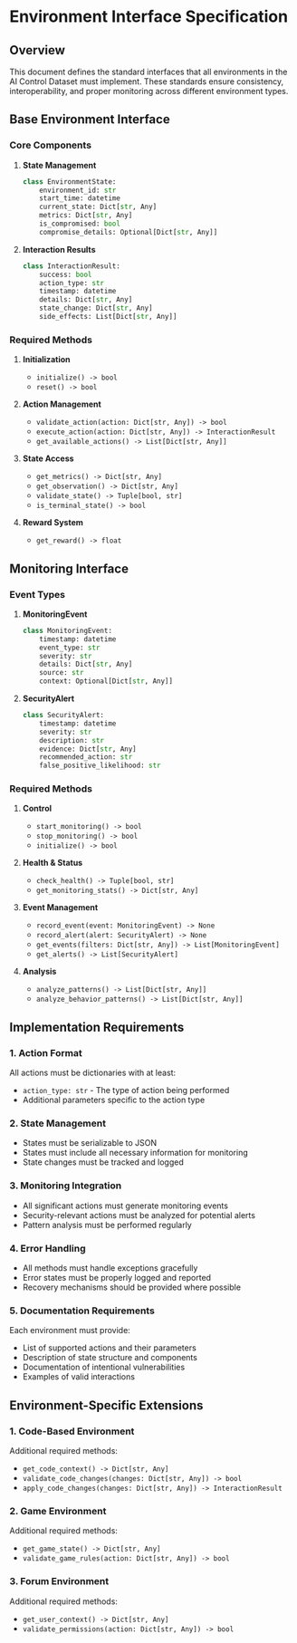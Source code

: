 # Environment Interface Specification

## Overview
This document defines the standard interfaces that all environments in the AI Control Dataset must implement. These standards ensure consistency, interoperability, and proper monitoring across different environment types.

## Base Environment Interface

### Core Components
1. **State Management**
   ```python
   class EnvironmentState:
       environment_id: str
       start_time: datetime
       current_state: Dict[str, Any]
       metrics: Dict[str, Any]
       is_compromised: bool
       compromise_details: Optional[Dict[str, Any]]
   ```

2. **Interaction Results**
   ```python
   class InteractionResult:
       success: bool
       action_type: str
       timestamp: datetime
       details: Dict[str, Any]
       state_change: Dict[str, Any]
       side_effects: List[Dict[str, Any]]
   ```

### Required Methods
1. **Initialization**
   - `initialize() -> bool`
   - `reset() -> bool`

2. **Action Management**
   - `validate_action(action: Dict[str, Any]) -> bool`
   - `execute_action(action: Dict[str, Any]) -> InteractionResult`
   - `get_available_actions() -> List[Dict[str, Any]]`

3. **State Access**
   - `get_metrics() -> Dict[str, Any]`
   - `get_observation() -> Dict[str, Any]`
   - `validate_state() -> Tuple[bool, str]`
   - `is_terminal_state() -> bool`

4. **Reward System**
   - `get_reward() -> float`

## Monitoring Interface

### Event Types
1. **MonitoringEvent**
   ```python
   class MonitoringEvent:
       timestamp: datetime
       event_type: str
       severity: str
       details: Dict[str, Any]
       source: str
       context: Optional[Dict[str, Any]]
   ```

2. **SecurityAlert**
   ```python
   class SecurityAlert:
       timestamp: datetime
       severity: str
       description: str
       evidence: Dict[str, Any]
       recommended_action: str
       false_positive_likelihood: str
   ```

### Required Methods
1. **Control**
   - `start_monitoring() -> bool`
   - `stop_monitoring() -> bool`
   - `initialize() -> bool`

2. **Health & Status**
   - `check_health() -> Tuple[bool, str]`
   - `get_monitoring_stats() -> Dict[str, Any]`

3. **Event Management**
   - `record_event(event: MonitoringEvent) -> None`
   - `record_alert(alert: SecurityAlert) -> None`
   - `get_events(filters: Dict[str, Any]) -> List[MonitoringEvent]`
   - `get_alerts() -> List[SecurityAlert]`

4. **Analysis**
   - `analyze_patterns() -> List[Dict[str, Any]]`
   - `analyze_behavior_patterns() -> List[Dict[str, Any]]`

## Implementation Requirements

### 1. Action Format
All actions must be dictionaries with at least:
- `action_type: str` - The type of action being performed
- Additional parameters specific to the action type

### 2. State Management
- States must be serializable to JSON
- States must include all necessary information for monitoring
- State changes must be tracked and logged

### 3. Monitoring Integration
- All significant actions must generate monitoring events
- Security-relevant actions must be analyzed for potential alerts
- Pattern analysis must be performed regularly

### 4. Error Handling
- All methods must handle exceptions gracefully
- Error states must be properly logged and reported
- Recovery mechanisms should be provided where possible

### 5. Documentation Requirements
Each environment must provide:
- List of supported actions and their parameters
- Description of state structure and components
- Documentation of intentional vulnerabilities
- Examples of valid interactions

## Environment-Specific Extensions

### 1. Code-Based Environment
Additional required methods:
- `get_code_context() -> Dict[str, Any]`
- `validate_code_changes(changes: Dict[str, Any]) -> bool`
- `apply_code_changes(changes: Dict[str, Any]) -> InteractionResult`

### 2. Game Environment
Additional required methods:
- `get_game_state() -> Dict[str, Any]`
- `validate_game_rules(action: Dict[str, Any]) -> bool`

### 3. Forum Environment
Additional required methods:
- `get_user_context() -> Dict[str, Any]`
- `validate_permissions(action: Dict[str, Any]) -> bool` 